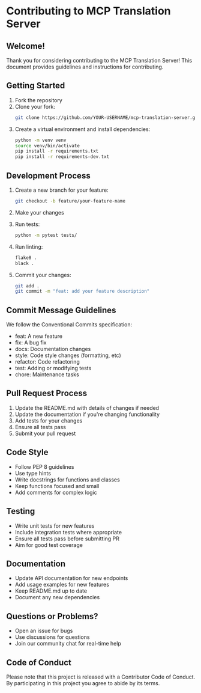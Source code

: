 # Contributing to MCP Translation Server

## Welcome!

Thank you for considering contributing to the MCP Translation Server! This document provides guidelines and instructions for contributing.

## Getting Started

1. Fork the repository
2. Clone your fork:
   ```bash
   git clone https://github.com/YOUR-USERNAME/mcp-translation-server.git
   ```
3. Create a virtual environment and install dependencies:
   ```bash
   python -m venv venv
   source venv/bin/activate
   pip install -r requirements.txt
   pip install -r requirements-dev.txt
   ```

## Development Process

1. Create a new branch for your feature:
   ```bash
   git checkout -b feature/your-feature-name
   ```

2. Make your changes

3. Run tests:
   ```bash
   python -m pytest tests/
   ```

4. Run linting:
   ```bash
   flake8 .
   black .
   ```

5. Commit your changes:
   ```bash
   git add .
   git commit -m "feat: add your feature description"
   ```

## Commit Message Guidelines

We follow the Conventional Commits specification:

- feat: A new feature
- fix: A bug fix
- docs: Documentation changes
- style: Code style changes (formatting, etc)
- refactor: Code refactoring
- test: Adding or modifying tests
- chore: Maintenance tasks

## Pull Request Process

1. Update the README.md with details of changes if needed
2. Update the documentation if you're changing functionality
3. Add tests for your changes
4. Ensure all tests pass
5. Submit your pull request

## Code Style

- Follow PEP 8 guidelines
- Use type hints
- Write docstrings for functions and classes
- Keep functions focused and small
- Add comments for complex logic

## Testing

- Write unit tests for new features
- Include integration tests where appropriate
- Ensure all tests pass before submitting PR
- Aim for good test coverage

## Documentation

- Update API documentation for new endpoints
- Add usage examples for new features
- Keep README.md up to date
- Document any new dependencies

## Questions or Problems?

- Open an issue for bugs
- Use discussions for questions
- Join our community chat for real-time help

## Code of Conduct

Please note that this project is released with a Contributor Code of Conduct. By participating in this project you agree to abide by its terms.
